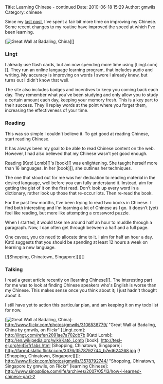 Title: Learning Chinese - continued
Date: 2010-06-18 15:29
Author: gmwils
Category: chinese

Since my [last post][], I've spent a fair bit more time on improving my
Chinese. Some recent changes to my routine have improved the speed at
which I've been learning.

[![Great Wall at Badaling, China][]][]

### Lingt

I already use flash cards, but am now spending more time using
[Lingt.com][]. They run an online language learning program, that
includes audio and writing. My accuracy is improving on words I swore I
already knew, but turns out I didn't know that well.

The site also includes badges and incentives to keep you coming back
each day. They remember what you've been studying and only allow you to
study a certain amount each day, keeping your memory fresh. This is a
key part to their success. They'll replay words at the point where you
forget them, increasing the effectiveness of your time.

### Reading

This was so simple I couldn't believe it. To get good at reading
Chinese, start reading Chinese.

It has always been my goal to be able to read Chinese content on the
web. However, I had also believed that my Chinese wasn't yet good
enough.

Reading [Kató Lomb][]'s [book][] was enlightening. She taught herself
more than 16 languages. In her [book][], she outlines her techniques.

The one that stood out for me was her dedication to reading material in
the desired language, well before you can fully understand it. Instead,
aim for getting the gist of it on the first read. Don't look up every
word in a dictionary, rather look up those that re-occur lots. Then
re-read the book.

For the past few months, I've been trying to read two books in Chinese.
I find both interesting and I'm learning a lot of Chinese as I go. It
doesn't (yet) feel like reading, but more like attempting a crossword
puzzle.

When I started, it would take me around half an hour to muddle through a
paragraph. Now, I can often get through between a half and a full page.

One caveat, you do need to allocate time to it. I aim for half an hour a
day. Kató suggests that you should be spending at least 12 hours a week
on learning a new language.

[![Shopping, Chinatown, Singapore][]][]

### Talking

I read a great article recently on [learning Chinese][]. The interesting
part for me was to look at finding Chinese speakers who's English is
worse than my Chinese. This makes sense once you think about it; I just
hadn't thought about it.

I still have yet to action this particular plan, and am keeping it on my
todo list for now.

  [last post]: http://pseudofish.com/blog/2008/12/12/learning-chinese/
  [Great Wall at Badaling, China]: http://farm4.static.flickr.com/3225/3106536779_0df938e70f.jpg
  [![Great Wall at Badaling, China][]]: http://www.flickr.com/photos/gmwils/3106536779/
    "Great Wall at Badaling, China by gmwils, on Flickr"
  [Lingt.com]: http://lingt.com/refer/2091ae7a702db7b
  [Kató Lomb]: http://en.wikipedia.org/wiki/Kató_Lomb
  [book]: http://tesl-ej.org/ej45/fr1abs.html
  [Shopping, Chinatown, Singapore]: http://farm4.static.flickr.com/3376/3578792744_b7ed624268.jpg
  [![Shopping, Chinatown, Singapore][]]: http://www.flickr.com/photos/gmwils/3578792744/
    "Shopping, Chinatown, Singapore by gmwils, on Flickr"
  [learning Chinese]: http://www.sinosplice.com/life/archives/2007/05/13/how-i-learned-chinese-part-2

